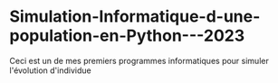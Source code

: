 # Simulation-Informatique-d-une-population-en-Python---2023
Ceci est un de mes premiers programmes informatiques pour simuler l'évolution d'individue
